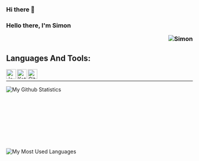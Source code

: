### Hi there 👋
### Hello there, I'm Simon <p align="right"> <img src="https://komarev.com/ghpvc/?username=simonmaribo" alt="Simon" /> </p>




## Languages And Tools:

<img align="left" alt="Java" width="26px" src="https://imgur.com/3485KX5.png"/>
<img align="left" alt="Kotlin" width="26px" src="https://imgur.com/mUabFeD.png" />
<img align="left" alt="GitHub" width="26px" src="https://imgur.com/9zAOcVa.png" />

<br />

---

<img align="left" alt="My Github Statistics" src="https://github-readme-stats.vercel.app/api?username=Simonmaribo&show_icons=true&hide_border=true&theme=dark&icon_color=00f6ff&count_private=true&include_all_commits=true" /> <br />

<br />
<br />
<br />
<br />
<br />
<br />
<br />
<br />

<img align="left" alt="My Most Used Languages" src="https://github-readme-stats.vercel.app/api/top-langs/?username=Simonmaribo&theme=dark&hide_border=true&layout=default" />

[twitter]: https://twitter.com/prime_frosty
[discord]: Simon#1386
